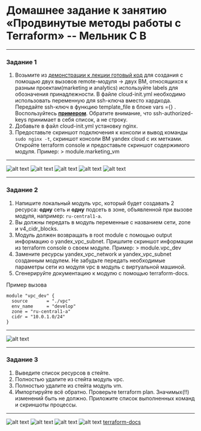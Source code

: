 # Домашнее задание к занятию «Продвинутые методы работы с Terraform» -- Мельник С В

---

### Задание 1

1. Возьмите из [демонстрации к лекции готовый код](https://github.com/netology-code/ter-homeworks/tree/main/04/demonstration1) для создания с помощью двух вызовов remote-модуля -> двух ВМ, относящихся к разным проектам(marketing и analytics) используйте labels для обозначения принадлежности. В файле cloud-init.yml необходимо использовать переменную для ssh-ключа вместо хардкода. Передайте ssh-ключ в функцию template_file в блоке vars ={} .
   Воспользуйтесь [**примером**](https://grantorchard.com/dynamic-cloudinit-content-with-terraform-file-templates/). Обратите внимание, что ssh-authorized-keys принимает в себя список, а не строку.
2. Добавьте в файл cloud-init.yml установку nginx.
3. Предоставьте скриншот подключения к консоли и вывод команды `sudo nginx -t`, скриншот консоли ВМ yandex cloud с их метками. Откройте terraform console и предоставьте скриншот содержимого модуля. Пример: > module.marketing_vm

---

![alt text](https://github.com/DeluxWebSite/ter-homeworks/blob/04/hmw-04/screenshots/Снимок%20экрана%202025-07-13%20в%2011.44.50.png)
![alt text](https://github.com/DeluxWebSite/ter-homeworks/blob/04/hmw-04/screenshots/Снимок%20экрана%202025-07-13%20в%2011.45.07.png)
![alt text](https://github.com/DeluxWebSite/ter-homeworks/blob/04/hmw-04/screenshots/Снимок%20экрана%202025-07-13%20в%2011.46.17.png)
![alt text](https://github.com/DeluxWebSite/ter-homeworks/blob/04/hmw-04/screenshots/Снимок%20экрана%202025-07-13%20в%2011.48.08.png)
![alt text](https://github.com/DeluxWebSite/ter-homeworks/blob/04/hmw-04/screenshots/Снимок%20экрана%202025-07-13%20в%2011.49.10.png)

---

### Задание 2

1. Напишите локальный модуль vpc, который будет создавать 2 ресурса: **одну** сеть и **одну** подсеть в зоне, объявленной при вызове модуля, например: `ru-central1-a`.
2. Вы должны передать в модуль переменные с названием сети, zone и v4_cidr_blocks.
3. Модуль должен возвращать в root module с помощью output информацию о yandex_vpc_subnet. Пришлите скриншот информации из terraform console о своем модуле. Пример: > module.vpc_dev
4. Замените ресурсы yandex_vpc_network и yandex_vpc_subnet созданным модулем. Не забудьте передать необходимые параметры сети из модуля vpc в модуль с виртуальной машиной.
5. Сгенерируйте документацию к модулю с помощью terraform-docs.

Пример вызова

```
module "vpc_dev" {
  source       = "./vpc"
  env_name     = "develop"
  zone = "ru-central1-a"
  cidr = "10.0.1.0/24"
}
```

---

![alt text](https://github.com/DeluxWebSite/ter-homeworks/blob/04/hmw-04/screenshots/Снимок%20экрана%202025-07-13%20в%2011.50.20.png)

---

### Задание 3

1. Выведите список ресурсов в стейте.
2. Полностью удалите из стейта модуль vpc.
3. Полностью удалите из стейта модуль vm.
4. Импортируйте всё обратно. Проверьте terraform plan. Значимых(!!) изменений быть не должно.
   Приложите список выполненных команд и скриншоты процессы.

---

![alt text](https://github.com/DeluxWebSite/ter-homeworks/blob/04/hmw-04/screenshots/Снимок%20экрана%202025-07-13%20в%2011.59.52.png)
![alt text](https://github.com/DeluxWebSite/ter-homeworks/blob/04/hmw-04/screenshots/Снимок%20экрана%202025-07-13%20в%2012.08.12.png)
![alt text](https://github.com/DeluxWebSite/ter-homeworks/blob/04/hmw-04/screenshots/Снимок%20экрана%202025-07-13%20в%2012.10.44.png)
![alt text](https://github.com/DeluxWebSite/ter-homeworks/blob/04/hmw-04/screenshots/Снимок%20экрана%202025-07-13%20в%2012.21.10.png)
[terraform-docs](https://github.com/DeluxWebSite/ter-homeworks/blob/04/hmw-04/DOC.md 'Terraform-docs')
